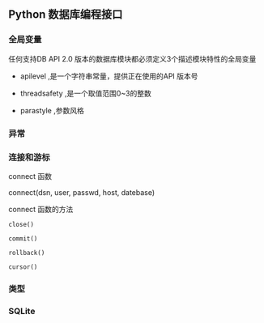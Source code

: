 ## Python 数据库编程接口

### 全局变量

任何支持DB API 2.0 版本的数据库模块都必须定义3个描述模块特性的全局变量

* apilevel ,是一个字符串常量，提供正在使用的API 版本号

* threadsafety ,是一个取值范围0~3的整数

* parastyle ,参数风格

### 异常

### 连接和游标

connect 函数

connect(dsn, user, passwd, host, datebase)

connect 函数的方法

    close()

    commit()

    rollback()

    cursor()

### 类型

### SQLite
